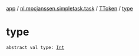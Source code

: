 [app](../../index.md) / [nl.mpcjanssen.simpletask.task](../index.md) / [TToken](index.md) / [type](.)

# type

`abstract val type: `[`Int`](https://kotlinlang.org/api/latest/jvm/stdlib/kotlin/-int/index.html)